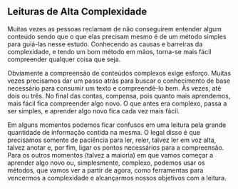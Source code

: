 ## Leituras de Alta Complexidade

Muitas vezes as pessoas reclamam de não conseguirem entender algum conteúdo sendo que o que elas precisam mesmo é de um método simples para guiá-las nesse estudo. Conhecendo as causas e barreiras da complexidade, e tendo um bom método em mãos, torna-se mais fácil compreender qualquer coisa que seja.

Obviamente a compreensão de conteúdos complexos exige esforço. Muitas vezes precisamos dar um passo atrás para buscar o conhecimento de base necessário para consumir um texto e compreendê-lo bem. Às vezes, até dois ou três. No final das contas, compensa, pois quanto mais aprendemos, mais fácil fica compreender algo novo. O que antes era complexo, passa a ser simples, e aprender algo novo fica cada vez mais fácil.

Em alguns momentos podemos ficar confusos em uma leitura pela grande quantidade de informação contida na mesma. O legal disso é que precisamos somente de paciência para ler, reler, talvez ler em voz alta, talvez anotar e, por fim, ligar os pontos necessários para a compreensão. Para os outros momentos (talvez a maioria) em que vamos começar a aprender algo novo ou, simplesmente, complexo, podemos usar os métodos, que vamos ver a partir de agora, como ferramentas para vencermos a complexidade e alcançarmos nossos objetivos com a leitura.
